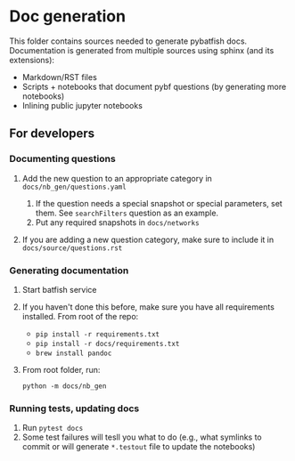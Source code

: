 # Doc generation

This folder contains sources needed to generate pybatfish docs.
Documentation is generated from multiple sources using sphinx (and its extensions):

* Markdown/RST files
* Scripts + notebooks that document pybf questions (by generating more notebooks)
* Inlining public jupyter notebooks

## For developers

### Documenting questions

1. Add the new question to an appropriate category in `docs/nb_gen/questions.yaml`

    1. If the question needs a special snapshot or special parameters, set them.
       See `searchFilters` question as an example.
    2. Put any required snapshots in `docs/networks`

2. If you are adding a new question category, make sure to include it in `docs/source/questions.rst`

### Generating documentation

1. Start batfish service
2. If you haven't done this before, make sure you have all requirements installed.
   From root of the repo:

   * `pip install -r requirements.txt`
   * `pip install -r docs/requirements.txt`
   * `brew install pandoc`

3. From root folder, run:

   `python -m docs/nb_gen`

### Running tests, updating docs

1. Run `pytest docs`
2. Some test failures will tesll you what to do
   (e.g., what symlinks to commit or will generate `*.testout` file to update the notebooks)
